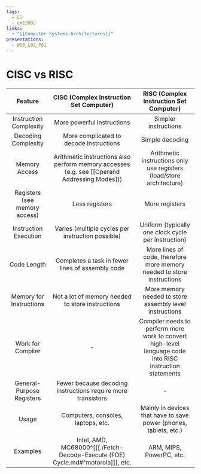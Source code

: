 ```yaml
---
tags:
  - CS
  - cm12002
links:
  - "[[Computer Systems Architectures]]"
presentations:
  - W08_L02_P01
---
```

# CISC vs RISC
| Feature                       | CISC (Complex Instruction Set Computer)                                            | RISC (Complex Instruction Set Computer)                                              |
|:-------------------------------:|:--------------------------------------------------:|:---------------------------------------------------:|
| Instruction Complexity        | More powerful instructions                       | Simpler instructions                              |
| Decoding Complexity           | More complicated to decode instructions          | Simple decoding                                   |
| Memory Access                 | Arithmetic instructions also perform memory accesses (e.g. see [[Operand Addressing Modes]]) | Arithmetic instructions only use registers (load/store architecture) |
| Registers (see memory access) | Less registers                                    | More registers                                    |
| Instruction Execution         | Varies (multiple cycles per instruction possible) | Uniform (typically one clock cycle per instruction) |
| Code Length                   | Completes a task in fewer lines of assembly code | More lines of code, therefore more memory needed to store instructions |
| Memory for Instructions       | Not a lot of memory needed to store instructions | More memory needed to store assembly level instructions |
| Work for Compiler             | -                                                | Compiler needs to perform more work to convert high-level language code into RISC instruction statements |
| General-Purpose Registers     | Fewer because decoding instructions require more transistors | -                                                 |
| Usage                         | Computers, consoles, laptops, etc.                | Mainly in devices that have to save power (phones, tablets, etc.)
| Examples | Intel, AMD, MC68000^[[[./Fetch-Decode-Execute (FDE) Cycle.md#^motorola]]], etc. | ARM, MIPS, PowerPC, etc.
